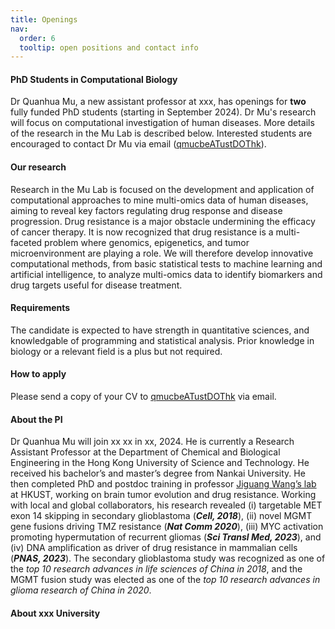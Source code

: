 ```yaml
---
title: Openings
nav:
  order: 6
  tooltip: open positions and contact info
---
```


#### PhD Students in Computational Biology
Dr Quanhua Mu, a new assistant professor at xxx, has openings for **two** fully funded PhD students (starting in September 2024). Dr Mu's research will focus on computational investigation of human diseases. More details of the research in the Mu Lab is described below. Interested students are encouraged to contact Dr Mu via email ([qmucbeATustDOThk](mailto:qmucbe@ust.hk)).

#### Our research
Research in the Mu Lab is focused on the development and application of computational approaches to mine multi-omics data of human diseases, aiming to reveal key factors regulating drug response and disease progression. Drug resistance is a major obstacle undermining the efficacy of cancer therapy. It is now recognized that drug resistance is a multi-faceted problem where genomics, epigenetics, and tumor microenvironment are playing a role. We will therefore develop innovative computational methods, from basic statistical tests to machine learning and artificial intelligence, to analyze multi-omics data to identify biomarkers and drug targets useful for disease treatment.

#### Requirements
The candidate is expected to have strength in quantitative sciences, and knowledgable of programming and statistical analysis. Prior knowledge in biology or a relevant field is a plus but not required.

#### How to apply
Please send a copy of your CV to [qmucbeATustDOThk](mailto:qmucbe@ust.hk) via email.

#### About the PI
Dr Quanhua Mu will join xx xx in xx, 2024. He is currently a Research Assistant Professor at the Department of Chemical and Biological Engineering in the Hong Kong University of Science and Technology. He received his bachelor’s and master’s degree from Nankai University. He then completed PhD and postdoc training in professor [Jiguang Wang’s lab](https://wang-lab.hkust.edu.hk/) at HKUST, working on brain tumor evolution and drug resistance. Working with local and global collaborators, his research revealed (i) targetable MET exon 14 skipping in secondary glioblastoma (***Cell, 2018***), (ii) novel MGMT gene fusions driving TMZ resistance (***Nat Comm 2020***), (iii) MYC activation promoting hypermutation of recurrent gliomas (***Sci Transl Med, 2023***), and (iv) DNA amplification as driver of drug resistance in mammalian cells (***PNAS, 2023***). The secondary glioblastoma study was recognized as one of the *top 10 research advances in life sciences of China in 2018*, and the MGMT fusion study was elected as one of the *top 10 research advances in glioma research of China in 2020*.

#### About xxx University

